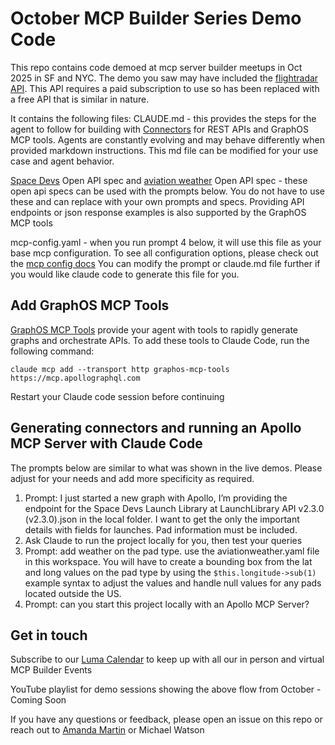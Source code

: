 # October MCP Builder Series Demo Code
This repo contains code demoed at mcp server builder meetups in Oct 2025 in SF and NYC. The demo you saw may have included the [flightradar API](https://fr24api.flightradar24.com/).  This API requires a paid subscription to use so has been replaced with a free API that is similar in nature.

It contains the following files:
CLAUDE.md - this provides the steps for the agent to follow for building with [Connectors](https://www.apollographql.com/docs/graphos/connectors) for REST APIs and GraphOS MCP tools.  Agents are constantly evolving and may behave differently when provided markdown instructions.  This md file can be modified for your use case and agent behavior. 

[Space Devs](https://thespacedevs.com/llapi) Open API spec and [aviation weather](https://aviationweather.gov/data/api/) Open API spec - these open api specs can be used with the prompts below. You do not have to use these and can replace with your own prompts and specs.  Providing API endpoints or json response examples is also supported by the GraphOS MCP tools

mcp-config.yaml - when you run prompt 4 below, it will use this file as your base mcp configuration.  To see all configuration options, please check out the [mcp config docs](https://www.apollographql.com/docs/apollo-mcp-server/config-file) You can modify the prompt or claude.md file further if you would like claude code to generate this file for you.

## Add GraphOS MCP Tools

[GraphOS MCP Tools](https://www.apollographql.com/docs/graphos/platform/graphos-mcp-tools) provide your agent with tools to rapidly generate graphs and orchestrate APIs. To add these tools to Claude Code, run the following command:

`claude mcp add --transport http graphos-mcp-tools https://mcp.apollographql.com`

Restart your Claude code session before continuing

## Generating connectors and running an Apollo MCP Server with Claude Code

The prompts below are similar to what was shown in the live demos.  Please adjust for your needs and add more specificity as required.

1. Prompt:  I just started a new graph with Apollo, I’m providing the endpoint for the Space Devs Launch Library at LaunchLibrary API v2.3.0 (v2.3.0).json in the local folder.
I want to get the only the important details with fields for launches. Pad information must be included.
2. Ask Claude to run the project locally for you, then test your queries
3. Prompt: add weather on the pad type. use the aviationweather.yaml file in this workspace. You will have to create a bounding box from the lat and long values on the pad type by using the `$this.longitude->sub(1)` example syntax to adjust the values and handle null values for any pads located outside the US.
4. Prompt: can you start this project locally with an Apollo MCP Server?

## Get in touch

Subscribe to our [Luma Calendar](https://luma.com/mcp-server?k=c&utm_source=github) to keep up with all our in person and virtual MCP Builder Events

YouTube playlist for demo sessions showing the above flow from October - Coming Soon

If you have any questions or feedback, please open an issue on this repo or reach out to [Amanda Martin](https://www.linkedin.com/in/amandamartin-dev) or Michael Watson
